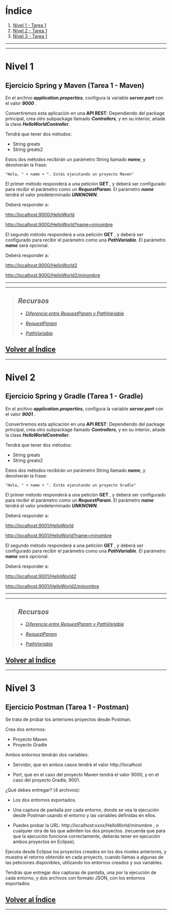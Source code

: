 # **Índice**   
1. [Nivel 1 - Tarea 1](#nivel-1)
2. [Nivel 2 - Tarea 1](#nivel-2)
3. [Nivel 3 - Tarea 1](#nivel-3)

---
---

# Nivel 1

## Ejercicio Spring y Maven (Tarea 1 - Maven)

En el archivo  ***application.properties***, configura la variable ***server.port*** con el valor  ***9000*** .

Convertiremos esta aplicación en una **API REST**:
Dependiendo del package principal, crea otro subpackage llamado ***Controllers***, y en su interior, añade la clase  ***HelloWorldController***.


Tendrá que tener dos métodos:
+ String greats
+ String greats2

Estos dos métodos recibirán un parámetro String llamado ***name***, y devolverán la frase:

`"Hola, " + name + ". Estás ejecutando un proyecto Maven"`

El primer método responderá a una petición  **GET** , y deberá ser configurado para recibir el parámetro como un  ***RequestParam***. El parámetro ***name*** tendrá el valor predeterminado ***UNKNOWN***.

Deberá responder a:

<a href="http://localhost:9000/HelloWorld" target="_blank">http://localhost:9000/HelloWorld</a>

<a href="http://localhost:9000/HelloWorld?name=minombre" target="_blank">http://localhost:9000/HelloWorld?name=minombre</a>


El segundo método responderá a una petición  **GET** , y deberá ser configurado para recibir el parámetro como una ***PathVariable***. El parámetro ***name*** será opcional.

Deberá responder a:

<a href="http://localhost:9000/HelloWorld2" target="_blank">http://localhost:9000/HelloWorld2</a>

<a href="http://localhost:9000/HelloWorld2/minombre" target="_blank">http://localhost:9000/HelloWorld2/minombre</a>

***
***

>## *Recursos*
> 
>+ <a href="https://www.baeldung.com/spring-requestparam-vs-pathvariable" target="_blank">*Diferencia entre RequestParam y PathVariable*</a>
>
>+ <a href="https://www.baeldung.com/spring-request-param" target="_blank">*RequestParam*</a>
>
>+ <a href="https://www.baeldung.com/spring-optional-path-variables" target="_blank">*PathVariable*</a>

## [Volver al Índice](#índice)
---

# Nivel 2

## Ejercicio Spring y Gradle (Tarea 1 - Gradle)

En el archivo  ***application.properties***, configura la variable ***server.port*** con el valor  ***9001*** .

Convertiremos esta aplicación en una **API REST**:
Dependiendo del package principal, crea otro subpackage llamado ***Controllers***, y en su interior, añade la clase  ***HelloWorldController***.


Tendrá que tener dos métodos:
+ String greats
+ String greats2

Estos dos métodos recibirán un parámetro String llamado ***name***, y devolverán la frase:

`"Hola, " + name + ". Estás ejecutando un proyecto Gradle"`

El primer método responderá a una petición  **GET** , y deberá ser configurado para recibir el parámetro como un  ***RequestParam***. El parámetro ***name*** tendrá el valor predeterminado ***UNKNOWN***.

Deberá responder a:

<a href="http://localhost:9001/HelloWorld" target="_blank">http://localhost:9001/HelloWorld</a>

<a href="http://localhost:9001/HelloWorld?name=minombre" target="_blank">http://localhost:9001/HelloWorld?name=minombre</a>


El segundo método responderá a una petición  **GET** , y deberá ser configurado para recibir el parámetro como una ***PathVariable***. El parámetro ***name*** será opcional.

Deberá responder a:

<a href="http://localhost:9001/HelloWorld2" target="_blank">http://localhost:9001/HelloWorld2</a>

<a href="http://localhost:9001/HelloWorld2/minombre" target="_blank">http://localhost:9001/HelloWorld2/minombre</a>

***
***

>## *Recursos*
> 
>+ <a href="https://www.baeldung.com/spring-requestparam-vs-pathvariable" target="_blank">*Diferencia entre RequestParam y PathVariable*</a>
>
>+ <a href="https://www.baeldung.com/spring-request-param" target="_blank">*RequestParam*</a>
>
>+ <a href="https://www.baeldung.com/spring-optional-path-variables" target="_blank">*PathVariable*</a>

## [Volver al Índice](#índice)
---

# Nivel 3

## Ejercicio Postman (Tarea 1 - Postman)

Se trata de probar los anteriores proyectos desde Postman.

Crea dos entornos:
+ Proyecto Maven
+ Proyecto Gradle

Ambos entornos tendrán dos variables:

+ Servidor, que en ambos casos tendrá el valor  http://localhost


+ Port, que en el caso del proyecto Maven tendrá el valor 9000, y en el caso del proyecto Gradle, 9001.

¿Qué debes entregar? (4 archivos):

+ Los dos entornos exportados.


+ Una captura de pantalla por cada entorno, donde se vea la ejecución desde Postman usando el entorno y las variables definidas en ellos.


+ Puedes probar la URL:  http://localhost:xxxx/HelloWorld/minombre , o cualquier otra de las que admiten los dos proyectos. (recuerda que para que la ejecución funcione correctamente, deberás tener en ejecución ambos proyectos en Eclipse).

Ejecuta desde Eclipse los proyectos creados en los dos niveles anteriores, y muestra el retorno obtenido en cada proyecto, cuando llamas a algunas de las peticiones disponibles, utilizando los entornos creados y sus variables.

Tendrás que entregar dos capturas de pantalla, una por la ejecución de cada entorno, y dos archivos con formato JSON, con los entornos exportados.

## [Volver al Índice](#índice)
---